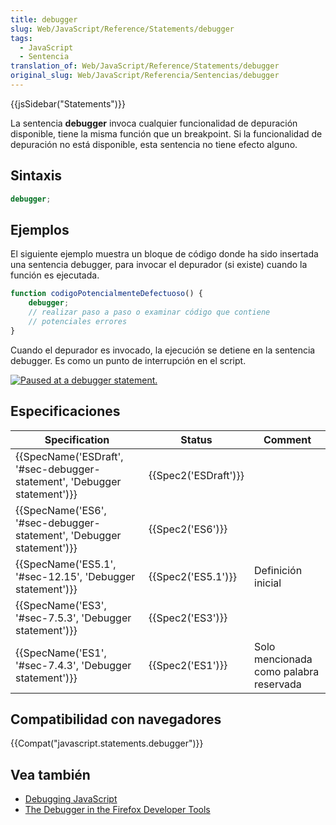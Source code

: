 ```yaml
---
title: debugger
slug: Web/JavaScript/Reference/Statements/debugger
tags:
  - JavaScript
  - Sentencia
translation_of: Web/JavaScript/Reference/Statements/debugger
original_slug: Web/JavaScript/Referencia/Sentencias/debugger
---
```

{{jsSidebar("Statements")}}

La sentencia **debugger** invoca cualquier funcionalidad de depuración disponible, tiene la misma función que un breakpoint. Si la funcionalidad de depuración no está disponible, esta sentencia no tiene efecto alguno.

## Sintaxis

```js
debugger;
```

## Ejemplos

El siguiente ejemplo muestra un bloque de código donde ha sido insertada una sentencia debugger, para invocar el depurador (si existe) cuando la función es ejecutada.

```js
function codigoPotencialmenteDefectuoso() {
    debugger;
    // realizar paso a paso o examinar código que contiene
    // potenciales errores
}
```

Cuando el depurador es invocado, la ejecución se detiene en la sentencia debugger. Es como un punto de interrupción en el script.

[![Paused at a debugger statement.](https://mdn.mozillademos.org/files/6963/Screen%20Shot%202014-02-07%20at%209.14.35%20AM.png)](<https://mdn.mozillademos.org/files/6963/Screen Shot 2014-02-07 at 9.14.35 AM.png>)

## Especificaciones

| Specification                                                                                    | Status                       | Comment                                |
| ------------------------------------------------------------------------------------------------ | ---------------------------- | -------------------------------------- |
| {{SpecName('ESDraft', '#sec-debugger-statement', 'Debugger statement')}} | {{Spec2('ESDraft')}} |                                        |
| {{SpecName('ES6', '#sec-debugger-statement', 'Debugger statement')}}     | {{Spec2('ES6')}}         |                                        |
| {{SpecName('ES5.1', '#sec-12.15', 'Debugger statement')}}                     | {{Spec2('ES5.1')}}     | Definición inicial                     |
| {{SpecName('ES3', '#sec-7.5.3', 'Debugger statement')}}                         | {{Spec2('ES3')}}         |                                        |
| {{SpecName('ES1', '#sec-7.4.3', 'Debugger statement')}}                         | {{Spec2('ES1')}}         | Solo mencionada como palabra reservada |

## Compatibilidad con navegadores

{{Compat("javascript.statements.debugger")}}

## Vea también

- [Debugging JavaScript](/es/docs/Debugging_JavaScript)
- [The Debugger in the Firefox Developer Tools](/es/docs/Tools/Debugger)
